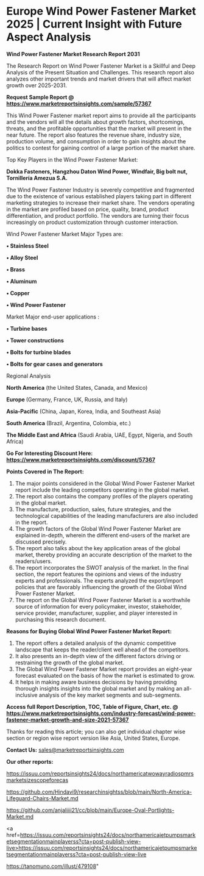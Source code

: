 # Europe Wind Power Fastener Market 2025 | Current Insight with Future Aspect Analysis

<strong>Wind Power Fastener Market Research Report 2031</strong>

The Research Report on Wind Power Fastener Market is a Skillful and Deep Analysis of the Present Situation and Challenges. This research report also analyzes other important trends and market drivers that will affect market growth over 2025-2031.

<strong>Request Sample Report @ <a href=https://www.marketreportsinsights.com/sample/57367>https://www.marketreportsinsights.com/sample/57367</a></strong>

This Wind Power Fastener market report aims to provide all the participants and the vendors will all the details about growth factors, shortcomings, threats, and the profitable opportunities that the market will present in the near future. The report also features the revenue share, industry size, production volume, and consumption in order to gain insights about the politics to contest for gaining control of a large portion of the market share.

Top Key Players in the Wind Power Fastener Market:

<strong>Dokka Fasteners, Hangzhou Daton Wind Power, Windfair, Big bolt nut, Tornillería Amezua S.A.</strong>

The Wind Power Fastener Industry is severely competitive and fragmented due to the existence of various established players taking part in different marketing strategies to increase their market share. The vendors operating in the market are profiled based on price, quality, brand, product differentiation, and product portfolio. The vendors are turning their focus increasingly on product customization through customer interaction.

Wind Power Fastener Market Major Types are:

<strong>• Stainless Steel

• Alloy Steel

• Brass

• Aluminum

• Copper

• Wind Power Fastener</strong>

Market Major end-user applications :

<strong>• Turbine bases

• Tower constructions

• Bolts for turbine blades

• Bolts for gear cases and generators</strong>

Regional Analysis

</u><strong><b>North America</b></strong> (the United States, Canada, and Mexico)

<strong><b>Europe </b></strong>(Germany, France, UK, Russia, and Italy)

<strong><b>Asia-Pacific</b></strong> (China, Japan, Korea, India, and Southeast Asia)

<strong><b>South America</b></strong> (Brazil, Argentina, Colombia, etc.)

<strong><b>The Middle East and Africa</b></strong> (Saudi Arabia, UAE, Egypt, Nigeria, and South Africa)

<strong>Go For Interesting Discount Here: <a href=https://www.marketreportsinsights.com/discount/57367>https://www.marketreportsinsights.com/discount/57367</a></strong>

<strong>Points Covered in The Report:</strong>
<ol>
  <li>The major points considered in the Global Wind Power Fastener Market report include the leading competitors operating in the global market.</li>
  <li>The report also contains the company profiles of the players operating in the global market.</li>
  <li>The manufacture, production, sales, future strategies, and the technological capabilities of the leading manufacturers are also included in the report.</li>
  <li>The growth factors of the Global Wind Power Fastener Market are explained in-depth, wherein the different end-users of the market are discussed precisely.</li>
  <li>The report also talks about the key application areas of the global market, thereby providing an accurate description of the market to the readers/users.</li>
  <li>The report incorporates the SWOT analysis of the market. In the final section, the report features the opinions and views of the industry experts and professionals. The experts analyzed the export/import policies that are favorably influencing the growth of the Global Wind Power Fastener Market.</li>
  <li>The report on the Global Wind Power Fastener Market is a worthwhile source of information for every policymaker, investor, stakeholder, service provider, manufacturer, supplier, and player interested in purchasing this research document.</li>
</ol>
<strong>Reasons for Buying Global Wind Power Fastener Market Report:</strong>

<ol>
  <li>The report offers a detailed analysis of the dynamic competitive landscape that keeps the reader/client well ahead of the competitors.</li>
  <li>It also presents an in-depth view of the different factors driving or restraining the growth of the global market.</li>
  <li>The Global Wind Power Fastener Market report provides an eight-year forecast evaluated on the basis of how the market is estimated to grow.</li>
  <li>It helps in making aware business decisions by having providing thorough insights insights into the global market and by making an all-inclusive analysis of the key market segments and sub-segments.</li>
</ol>
<strong>Access full Report Description, TOC, Table of Figure, Chart, etc. @ <a href=https://www.marketreportsinsights.com/industry-forecast/wind-power-fastener-market-growth-and-size-2021-57367>https://www.marketreportsinsights.com/industry-forecast/wind-power-fastener-market-growth-and-size-2021-57367</a></strong>


Thanks for reading this article; you can also get individual chapter wise section or region wise report version like Asia, United States, Europe.

<strong>Contact Us:</strong>
sales@marketreportsinsights.com

<strong>Our other reports:</strong>

<a href=https://issuu.com/reportsinsights24/docs/northamericatwowayradiospmrsmarketsizescopeforecas>https://issuu.com/reportsinsights24/docs/northamericatwowayradiospmrsmarketsizescopeforecas</a>

<a href=https://github.com/Hindavi9/researchinsightss/blob/main/North-America-Lifeguard-Chairs-Market.md>https://github.com/Hindavi9/researchinsightss/blob/main/North-America-Lifeguard-Chairs-Market.md</a>

<a href=https://github.com/anjaliiii21/cc/blob/main/Europe-Oval-Portlights-Market.md>https://github.com/anjaliiii21/cc/blob/main/Europe-Oval-Portlights-Market.md</a>

<a href=https://issuu.com/reportsinsights24/docs/northamericajetpumpsmarketsegmentationmainplayerss?cta=post-publish-view-live>https://issuu.com/reportsinsights24/docs/northamericajetpumpsmarketsegmentationmainplayerss?cta=post-publish-view-live</a>

<a href=https://tanomuno.com/illust/479108>https://tanomuno.com/illust/479108</a>"
